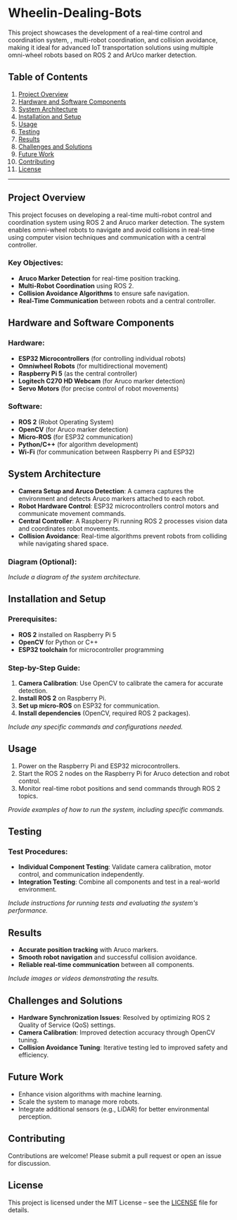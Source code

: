 # Wheelin-Dealing-Bots
This project showcases the development of a real-time control and coordination system, , multi-robot coordination, and collision avoidance, making it ideal for advanced IoT transportation solutions using multiple omni-wheel robots based on ROS 2 and ArUco marker detection.

## Table of Contents
1. [Project Overview](#project-overview)
2. [Hardware and Software Components](#hardware-and-software-components)
3. [System Architecture](#system-architecture)
4. [Installation and Setup](#installation-and-setup)
5. [Usage](#usage)
6. [Testing](#testing)
7. [Results](#results)
8. [Challenges and Solutions](#challenges-and-solutions)
9. [Future Work](#future-work)
10. [Contributing](#contributing)
11. [License](#license)

---

## Project Overview
This project focuses on developing a real-time multi-robot control and coordination system using ROS 2 and Aruco marker detection. The system enables omni-wheel robots to navigate and avoid collisions in real-time using computer vision techniques and communication with a central controller.

### Key Objectives:
- **Aruco Marker Detection** for real-time position tracking.
- **Multi-Robot Coordination** using ROS 2.
- **Collision Avoidance Algorithms** to ensure safe navigation.
- **Real-Time Communication** between robots and a central controller.

## Hardware and Software Components
### Hardware:
- **ESP32 Microcontrollers** (for controlling individual robots)
- **Omniwheel Robots** (for multidirectional movement)
- **Raspberry Pi 5** (as the central controller)
- **Logitech C270 HD Webcam** (for Aruco marker detection)
- **Servo Motors** (for precise control of robot movements)

### Software:
- **ROS 2** (Robot Operating System)
- **OpenCV** (for Aruco marker detection)
- **Micro-ROS** (for ESP32 communication)
- **Python/C++** (for algorithm development)
- **Wi-Fi** (for communication between Raspberry Pi and ESP32)

## System Architecture
- **Camera Setup and Aruco Detection**: A camera captures the environment and detects Aruco markers attached to each robot.
- **Robot Hardware Control**: ESP32 microcontrollers control motors and communicate movement commands.
- **Central Controller**: A Raspberry Pi running ROS 2 processes vision data and coordinates robot movements.
- **Collision Avoidance**: Real-time algorithms prevent robots from colliding while navigating shared space.

### Diagram (Optional):
_Include a diagram of the system architecture._

## Installation and Setup
### Prerequisites:
- **ROS 2** installed on Raspberry Pi 5
- **OpenCV** for Python or C++
- **ESP32 toolchain** for microcontroller programming

### Step-by-Step Guide:
1. **Camera Calibration**: Use OpenCV to calibrate the camera for accurate detection.
2. **Install ROS 2** on Raspberry Pi.
3. **Set up micro-ROS** on ESP32 for communication.
4. **Install dependencies** (OpenCV, required ROS 2 packages).

_Include any specific commands and configurations needed._

## Usage
1. Power on the Raspberry Pi and ESP32 microcontrollers.
2. Start the ROS 2 nodes on the Raspberry Pi for Aruco detection and robot control.
3. Monitor real-time robot positions and send commands through ROS 2 topics.

_Provide examples of how to run the system, including specific commands._

## Testing
### Test Procedures:
- **Individual Component Testing**: Validate camera calibration, motor control, and communication independently.
- **Integration Testing**: Combine all components and test in a real-world environment.

_Include instructions for running tests and evaluating the system's performance._

## Results
- **Accurate position tracking** with Aruco markers.
- **Smooth robot navigation** and successful collision avoidance.
- **Reliable real-time communication** between all components.

_Include images or videos demonstrating the results._

## Challenges and Solutions
- **Hardware Synchronization Issues**: Resolved by optimizing ROS 2 Quality of Service (QoS) settings.
- **Camera Calibration**: Improved detection accuracy through OpenCV tuning.
- **Collision Avoidance Tuning**: Iterative testing led to improved safety and efficiency.

## Future Work
- Enhance vision algorithms with machine learning.
- Scale the system to manage more robots.
- Integrate additional sensors (e.g., LiDAR) for better environmental perception.

## Contributing
Contributions are welcome! Please submit a pull request or open an issue for discussion.

## License
This project is licensed under the MIT License – see the [LICENSE](LICENSE) file for details.
